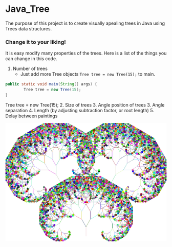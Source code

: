 # Java_Tree

The purpose of this project is to create visually apealing trees in Java using Trees data structures. 

### Change it to your liking!
It is easy modify many properties of the trees.
Here is a list of the things you can change in this code.
1. Number of trees
   * Just add more Tree objects `Tree tree = new Tree(15);` to main.
```Java
public static void main(String[] args) {
		Tree tree = new Tree(15);
}
```
Tree tree = new Tree(15);
2. Size of trees
3. Angle position of trees
3. Angle separation
4. Length (by adjusting subtraction factor, or root length)
5. Delay between paintings




![alt text](https://github.com/Maickii/Java_Tree/blob/master/2017-03-05%20(2).png "Tree")
